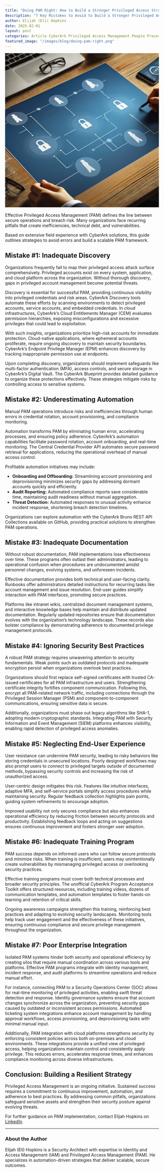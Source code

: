 ```yaml
---
title: "Doing PAM Right: How to Build a Stronger Privileged Access Strategy"
description: "7 Key Mistakes to Avoid to Build a Stronger Privileged Access Strategy"
author: Elijah (Eli) Hopkins
date: 2025-02-01
layout: post
categories: Article CyberArk Privileged Access Management People Processes Technology
featured_image: "/images/blog/doing-pam-right.png"
---
```


![PAM Blueprint laid out on a table](/images/blog/doing-pam-right.png)

Effective Privileged Access Management (PAM) defines the line between secure operations and breach risk. Many organizations face recurring pitfalls that create inefficiencies, technical debt, and vulnerabilities.

Based on extensive field experience with CyberArk solutions, this guide outlines strategies to avoid errors and build a scalable PAM framework.

## Mistake #1: Inadequate Discovery

Organizations frequently fail to map their privileged access attack surface comprehensively. Privileged accounts exist on every system, application, and cloud platform across the organization. Without thorough discovery, gaps in privileged account management become potential threats.

Discovery is essential for successful PAM, providing continuous visibility into privileged credentials and risk areas. CyberArk Discovery tools automate these efforts by scanning environments to detect privileged accounts, service accounts, and embedded credentials. In cloud infrastructures, CyberArk’s Cloud Entitlements Manager (CEM) evaluates permission hierarchies, exposing misconfigurations and excessive privileges that could lead to exploitation.

With such insights, organizations prioritize high-risk accounts for immediate protection. Cloud-native applications, where ephemeral accounts proliferate, require ongoing discovery to maintain security boundaries. CyberArk’s Endpoint Privilege Manager (EPM) enhances discovery by tracking inappropriate permission use at endpoints.

Upon completing discovery, organizations should implement safeguards like multi-factor authentication (MFA), access controls, and secure storage in CyberArk’s Digital Vault. The CyberArk Blueprint provides detailed guidance to organize these protections effectively. These strategies mitigate risks by controlling access to sensitive systems.

## Mistake #2: Underestimating Automation

Manual PAM operations introduce risks and inefficiencies through human errors in credential rotation, account provisioning, and compliance monitoring.

Automation transforms PAM by eliminating human error, accelerating processes, and ensuring policy adherence. CyberArk’s automation capabilities facilitate password rotation, account onboarding, and real-time monitoring. The Central Credential Provider API automates secure password retrieval for applications, reducing the operational overhead of manual access control.

Profitable automation initiatives may include:

- **Onboarding and Offboarding:** Streamlining account provisioning and deprovisioning minimizes security gaps by addressing dormant accounts quickly and efficiently.
- **Audit Reporting:** Automated compliance reports save considerable time, maintaining audit readiness without manual aggregation.
- **Threat Detection:** Automated responses to unusual activity enhance incident response, shortening breach detection timelines.

Organizations can explore automation with the CyberArk Bruno REST API Collections available on GitHub, providing practical solutions to strengthen PAM operations.

## Mistake #3: Inadequate Documentation

Without robust documentation, PAM implementations lose effectiveness over time. These programs often outlast their administrators, leading to operational confusion when procedures are undocumented amidst personnel changes, evolving systems, and unforeseen incidents.

Effective documentation provides both technical and user-facing clarity. Runbooks offer administrators detailed instructions for recurring tasks like account management and issue resolution. End-user guides simplify interaction with PAM interfaces, promoting secure practices.

Platforms like intranet wikis, centralized document management systems, and interactive knowledge bases help maintain and distribute updated documentation. Regularly updated repositories ensure that documentation evolves with the organization’s technology landscape. These records also bolster compliance by demonstrating adherence to documented privilege management protocols.

## Mistake #4: Ignoring Security Best Practices

A robust PAM strategy requires unwavering attention to security fundamentals. Weak points such as outdated protocols and inadequate encryption persist when organizations overlook best practices.

Organizations should first replace self-signed certificates with trusted CA-issued certificates for all PAM infrastructure and users. Strengthening certificate integrity fortifies component communication. Following this, encrypt all PAM-related network traffic, including connections through the Privileged Session Manager (PSM) and component-to-component communications, ensuring sensitive data is secure.

Additionally, organizations must phase out legacy algorithms like SHA-1, adopting modern cryptographic standards. Integrating PAM with Security Information and Event Management (SIEM) platforms enhances visibility, enabling rapid detection of privileged access anomalies.

## Mistake #5: Neglecting End-User Experience

User resistance can undermine PAM security, leading to risky behaviors like storing credentials in unsecured locations. Poorly designed workflows may also prompt users to connect to privileged targets outside of documented methods, bypassing security controls and increasing the risk of unauthorized access.

User-centric design mitigates this risk. Features like intuitive interfaces, adaptive MFA, and self-service portals simplify access procedures while maintaining security. Regular feedback collection highlights pain points, guiding system refinements to encourage adoption.

Improved usability not only secures compliance but also enhances operational efficiency by reducing friction between security protocols and productivity. Establishing feedback loops and acting on suggestions ensures continuous improvement and fosters stronger user adoption.

## Mistake #6: Inadequate Training Program

PAM success depends on informed users who can follow secure protocols and minimize risks. When training is insufficient, users may unintentionally create vulnerabilities by mismanaging privileged access or overlooking security practices.

Effective training programs must cover both technical processes and broader security principles. The unofficial CyberArk Program Acceptance Toolkit offers structured resources, including training videos, dozens of communication templates, and automation templates to foster hands-on learning and retention of critical skills.

Ongoing awareness campaigns strengthen this training, reinforcing best practices and adapting to evolving security landscapes. Monitoring tools help track user engagement and the effectiveness of these initiatives, ensuring continuous compliance and secure privilege management throughout the organization.

## Mistake #7: Poor Enterprise Integration

Isolated PAM systems hinder both security and operational efficiency by creating silos that require manual coordination across various tools and platforms. Effective PAM programs integrate with identity management, incident response, and audit platforms to streamline operations and reduce manual effort.

For instance, connecting PAM to a Security Operations Center (SOC) allows for real-time monitoring of privileged activities, enabling swift threat detection and response. Identity governance systems ensure that account changes synchronize across the organization, preventing security gaps caused by outdated or inconsistent access permissions. Automated ticketing system integrations enhance account management by handling approval workflows, access provisioning, and deprovisioning tasks with minimal manual input.

Additionally, PAM integration with cloud platforms strengthens security by enforcing consistent policies across both on-premises and cloud environments. These integrations provide a unified view of privileged access, helping organizations maintain control and consistently apply privilege. This reduces errors, accelerates response times, and enhances compliance monitoring across diverse infrastructures.

## Conclusion: Building a Resilient Strategy

Privileged Access Management is an ongoing initiative. Sustained success requires a commitment to continuous improvement, automation, and adherence to best practices. By addressing common pitfalls, organizations safeguard sensitive assets and strengthen their security posture against evolving threats.

For further guidance on PAM implementation, contact Elijah Hopkins on [LinkedIn](https://www.linkedin.com/in/ewhopkins/).

---

### About the Author

Elijah (Eli) Hopkins is a Security Architect with expertise in Identity and Access Management (IAM) and Privileged Access Management (PAM). He specializes in automation-driven strategies that deliver scalable, secure outcomes.